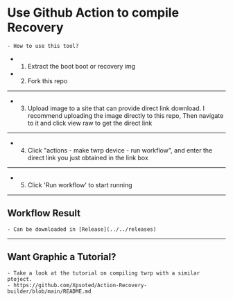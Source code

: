 # Use Github Action to compile Recovery
    - How to use this tool?

- 1. Extract the boot boot or recovery img

- 2. Fork this repo
-----

- 3. Upload image to a site that can provide direct link download. I recommend uploading the image directly to this repo, Then navigate to it and click view raw to get the direct link
-----

- 4. Click "actions - make twrp device - run workflow", and enter the direct link you just obtained in the link box
-----

- 5. Click 'Run workflow' to start running
-----

## Workflow Result
    - Can be downloaded in [Release](../../releases)
-----

## Want Graphic a Tutorial?
    - Take a look at the tutorial on compiling twrp with a similar ptoject.
    - https://github.com/Xpsoted/Action-Recovery-builder/blob/main/README.md
